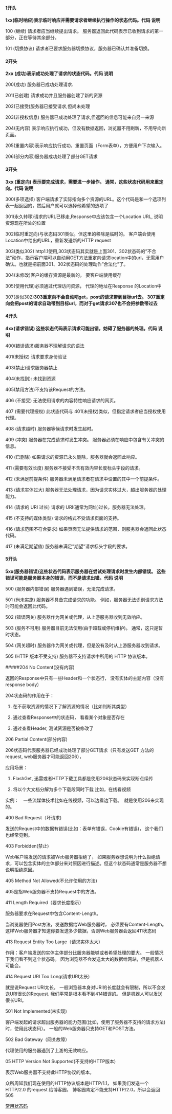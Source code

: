 #### 1开头

**1xx(临时响应)表示临时响应并需要请求者继续执行操作的状态代码。代码 说明**

100 (继续) 请求者应当继续提出请求。 服务器返回此代码表示已收到请求的第一部分，正在等待其余部分。

101 (切换协议) 请求者已要求服务器切换协议，服务器已确认并准备切换。

#### 2开头

**2xx (成功)表示成功处理了请求的状态代码。代码 说明**

200(成功) 服务器已成功处理请求.

201(已创建) 请求成功并且服务器创建了新的资源

202(已接受)服务器已接受请求,但尚未处理

203(非授权信息) 服务器已成功处理了请求,但返回的信息可能来自另一来源

204(无内容) 表示响应执行成功，但没有数据返回，浏览器不用刷新，不用导向新页面。

205(重置内容)表示响应执行成功，重置页面（Form表单），方便用户下次输入。

206(部分内容)服务器成功处理了部分GET请求

#### 3开头

**3xx (重定向) 表示要完成请求，需要进一步操作。 通常，这些状态代码用来重定向。代码 说明**

300(多项选择) 客户端请求了实际指向多个资源的URL。这个代码是和一个选项列表一起返回的，然后用户就可以选择他希望的选项了

301(永久转移)请求的URL已移走,Response中应该包含一个Location URL, 说明资源现在所处的位置

302(临时重定向)与状态码301类似。但这里的移除是临时的。 客户端会使用Location中给出的URL，重新发送新的HTTP request

303(类似302) http1.1使用,303状态码其实就是上面301、302状态码的”不合法”动作，指示客户端可以自动用GET方法重定向请求location中的url，无需用户确认。也就是把前面301、302状态码的处理动作”合法化”了。

304(未修改)客户的缓存资源是最新的， 要客户端使用缓存

305(使用代理)必须通过代理访问资源， 代理的地址在Response 的Location中

307(类似302)**303重定向不会自动吧get，post的请求带到目标url去。
307重定向会把post的请求自动带到目标url，而对于get请求307也不会把参数带过去**

#### 4开头

**4xx(请求错误) 这些状态代码表示请求可能出错，妨碍了服务器的处理。代码 说明**

400(错误请求)服务器不理解请求的语法

401(未授权) 请求要求身份验证

403(禁止)请求服务器禁止.

404(未找到): 未找到资源

405(禁用方法)不支持该Request的方法。

406 (不接受) 无法使用请求的内容特性响应请求的网页。

407 (需要代理授权) 此状态代码与 401(未授权)类似，但指定请求者应当授权使用代理。

408 (请求超时) 服务器等候请求时发生超时。

409 (冲突) 服务器在完成请求时发生冲突。 服务器必须在响应中包含有关冲突的信息。

410 (已删除) 如果请求的资源已永久删除，服务器就会返回此响应。

411 (需要有效长度) 服务器不接受不含有效内容长度标头字段的请求。

412 (未满足前提条件) 服务器未满足请求者在请求中设置的其中一个前提条件。

413 (请求实体过大) 服务器无法处理请求，因为请求实体过大，超出服务器的处理能力。

414 (请求的 URI 过长) 请求的 URI(通常为网址)过长，服务器无法处理。

415 (不支持的媒体类型) 请求的格式不受请求页面的支持。

416 (请求范围不符合要求) 如果页面无法提供请求的范围，则服务器会返回此状态代码。

417 (未满足期望值) 服务器未满足"期望"请求标头字段的要求。

#### 5开头

**5xx(服务器错误)这些状态代码表示服务器在尝试处理请求时发生内部错误。 这些错误可能是服务器本身的错误，而不是请求出错。代码 说明**

500 (服务器内部错误) 服务器遇到错误，无法完成请求。

501 (尚未实施) 服务器不具备完成请求的功能。 例如，服务器无法识别请求方法时可能会返回此代码。

502 (错误网关) 服务器作为网关或代理，从上游服务器收到无效响应。

503 (服务不可用) 服务器目前无法使用(由于超载或停机维护)。 通常，这只是暂时状态。

504 (网关超时) 服务器作为网关或代理，但是没有及时从上游服务器收到请求。

505 (HTTP 版本不受支持) 服务器不支持请求中所用的 HTTP 协议版本。

#####204 No Content(没有内容)

返回的Response中只有一些Header和一个状态行， 没有实体的主题内容（没有response body）

204状态码的作用在于： 

1. 在不获取资源的情况下了解资源的情况（比如判断其类型）

2. 通过查看Response中的状态码， 看看某个对象是否存在

3. 通过查看Header, 测试资源是否被修改了

206 Partial Content(部分内容)

206状态码代表服务器已经成功处理了部分GET请求（只有发送GET 方法的request, web服务器才可能返回206），

应用场景：

1. FlashGet, 迅雷或者HTTP下载工具都是使用206状态码来实现断点续传

2. 将以个大文档分解为多个下载段同时下载 比如，在线看视频

实例：　一些流媒体技术比如在线视频，可以边看边下载。　就是使用206来实现的。

400 Bad Request（坏请求)

发送的Request中的数据有错误(比如：表单有错误，Cookie有错误)，  这个我们也经常见到。 

403 Forbidden(禁止)

Web客户端发送的请求被Web服务器拒绝了， 如果服务器想说明为什么拒绝请求，可以包含实体的主体部分来对原因进行描述。但这个状态码通常是服务器不想说明拒绝原因。

405 Method Not Allowed(不允许使用的方法)

405是指Web服务器不支持Request中的方法。

411 Length Required（要求长度指示）

服务器要求在Request中包含Content-Length。

当浏览器使用Post方法，发送数据给Web服务器时， 必须要有Content-Length。这样Web服务器才知道你要发送多少数据，否则Web服务器会返回411状态码

413 Request Entity Too Large（请求实体太大）

作用：客户端发送的实体主体部分比服务器能够或者希望处理的要大。  一般情况下我们看不到这个状态码。 因为浏览器不会发送太大的数据给网站，但是机器人可能会。

414 Request URI Too Long(请求URI太长)

就是说Request URI太长， 一般浏览器本身对URI的长度就会有限制，所以不会发送URI很长的Request. 我们平常是根本看不到414错误的。 但是机器人可以发送很长URI。

501 Not Implemented(未实现)

客户端发起的请求超出服务器的能力范围(比如，使用了服务器不支持的请求方法)时，使用此状态码）。  一般的Web服务器只支持GET和POST方法。

502 Bad Gateway（网关故障）

代理使用的服务器遇到了上游的无效响应。  

05 HTTP Version Not Supported(不支持的HTTP版本)

表示Web服务器不支持此HTTP协议的版本。  

众所周知我们现在使用的HTTP协议版本是HTTP/1.1， 如果我们发送一个HTTP/2.0 的request 给博客园， 博客园肯定不能支持HTTP/2.0，所以会返回505 

[常用状态码](https://www.cnblogs.com/wxw16/p/6237548.html)